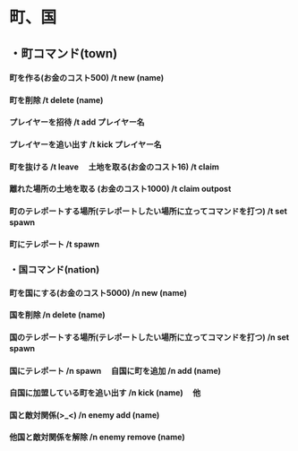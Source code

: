 # 町、国

## ・町コマンド(town) 　

#### 町を作る(お金のコスト500) /t new (name) 　

#### 町を削除 /t delete (name) 　

#### プレイヤーを招待 /t add プレイヤー名 　

#### プレイヤーを追い出す /t kick プレイヤー名 　

#### 町を抜ける /t leave 　土地を取る(お金のコスト16) /t claim 　

#### 離れた場所の土地を取る (お金のコスト1000) /t claim outpost 　

#### 町のテレポートする場所(テレポートしたい場所に立ってコマンドを打つ) /t set spawn 　

#### 町にテレポート /t spawn 　&#x20;

### ・国コマンド(nation) 　

#### 町を国にする(お金のコスト5000) /n new (name) 　

#### 国を削除 /n delete (name) 　

#### 国のテレポートする場所(テレポートしたい場所に立ってコマンドを打つ) /n set spawn 　

#### 国にテレポート /n spawn 　自国に町を追加 /n add (name) 　

#### 自国に加盟している町を追い出す /n kick (name) 　他

#### 国と敵対関係(>\_<) /n enemy add (name) 　

#### 他国と敵対関係を解除 /n enemy remove (name)
